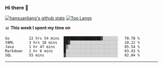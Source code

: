 ### Hi there 👋

<!--
**hanxuanliang/hanxuanliang** is a ✨ _special_ ✨ repository because its `README.md` (this file) appears on your GitHub profile.

Here are some ideas to get you started:

- 🔭 I’m currently working on ...
- 🌱 I’m currently learning ...
- 👯 I’m looking to collaborate on ...
- 🤔 I’m looking for help with ...
- 💬 Ask me about ...
- 📫 How to reach me: ...
- 😄 Pronouns: ...
- ⚡ Fun fact: ...
-->
[![hanxuanliang's github stats](https://github-readme-stats.vercel.app/api?username=hanxuanliang&count_private=true&show_icons=true)](https://github.com/anuraghazra/github-readme-stats)
[![Top Langs](https://github-readme-stats.vercel.app/api/top-langs/?username=hanxuanliang&layout=compact)](https://github.com/anuraghazra/github-readme-stats)

📊 **This week I spent my time on**
<!--START_SECTION:waka-->
```text
Go         22 hrs 54 mins  █████████████████▓░░░░░░░   70.78 % 
YAML       3 hrs 18 mins   ██▓░░░░░░░░░░░░░░░░░░░░░░   10.22 % 
Java       1 hr 47 mins    █▒░░░░░░░░░░░░░░░░░░░░░░░   05.54 % 
Markdown   1 hr 6 mins     █░░░░░░░░░░░░░░░░░░░░░░░░   03.43 % 
SQL        55 mins         ▓░░░░░░░░░░░░░░░░░░░░░░░░   02.84 % 
```
<!--END_SECTION:waka-->

***